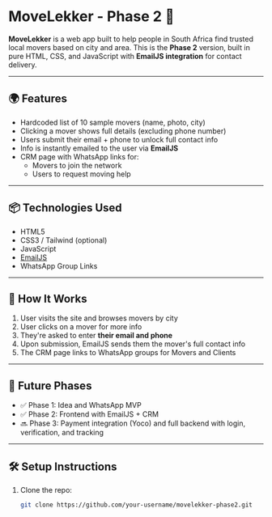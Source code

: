 # MoveLekker - Phase 2 🚛

**MoveLekker** is a web app built to help people in South Africa find trusted local movers based on city and area. This is the **Phase 2** version, built in pure HTML, CSS, and JavaScript with **EmailJS integration** for contact delivery.

---

## 🌍 Features

- Hardcoded list of 10 sample movers (name, photo, city)
- Clicking a mover shows full details (excluding phone number)
- Users submit their email + phone to unlock full contact info
- Info is instantly emailed to the user via **EmailJS**
- CRM page with WhatsApp links for:
  - Movers to join the network
  - Users to request moving help

---

## 📦 Technologies Used

- HTML5
- CSS3 / Tailwind (optional)
- JavaScript
- [EmailJS](https://www.emailjs.com/)
- WhatsApp Group Links

---

## 📧 How It Works

1. User visits the site and browses movers by city
2. User clicks on a mover for more info
3. They're asked to enter **their email and phone**
4. Upon submission, EmailJS sends them the mover's full contact info
5. The CRM page links to WhatsApp groups for Movers and Clients

---

## 🚀 Future Phases

- ✅ Phase 1: Idea and WhatsApp MVP
- ✅ Phase 2: Frontend with EmailJS + CRM
- 🔜 Phase 3: Payment integration (Yoco) and full backend with login, verification, and tracking

---

## 🛠 Setup Instructions

1. Clone the repo:
   ```bash
   git clone https://github.com/your-username/movelekker-phase2.git
